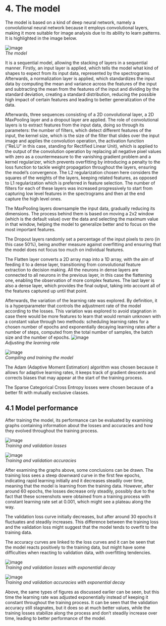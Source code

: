 # 4. The model

The model is based on a kind of deep neural network, namely a convolutional neural network because it employs convolutional layers, making it more suitable for image analysis due to its ability to learn patterns. It is highlighted in the image below.

![image](https://github.com/user-attachments/assets/c75e40bf-b8bc-4780-ae2d-ef88004907c5)\
*The model*

It is a sequential model, allowing the stacking of layers in a sequential manner. Firstly, an input layer is applied, which tells the model what kind of shapes to expect from its input data, represented by the spectrograms. Afterwards, a normalization layer is applied, which standardizes the input data by computing the mean and variance across the features of the input and subtracting the mean from the features of the input and dividing by the standard deviation, creating a standard distribution, reducing the possible high impact of certain features and leading to better generalization of the data.

Afterwards, three sequences consisting of a 2D convolutional layer, a 2D MaxPooling layer and a dropout layer are applied. The role of convolutional layers is to extract features from the input data, doing so through its parameters: the number of filters, which detect different features of the input, the kernel size, which is the size of the filter that slides over the input image and applies the convolution operation, the activation function (“ReLU” in this case, standing for Rectified Linear Unit), which is applied to the output of the convolution operation by replacing all negative pixel values with zero as a countermeasure to the vanishing gradient problem and a kernel regularizer, which prevents overfitting by introducing a penalty to the loss function to tackle weight propagation throughout the layers, ensuring the model’s convergence. The L2 regularization chosen here considers the squares of the weights of the layers, keeping related features, as opposed to L1 regularization which is preferred in feature selection. The number of filters for each of these layers was increased progressively to start from capturing low level features in the spectrograms and then at the end capture the high level ones.

The MaxPooling layers downsample the input data, gradually reducing its dimensions. The process behind them is based on moving a 2x2 window (which is the default value) over the data and selecting the maximum value in that window, helping the model to generalize better and to focus on the most important features.

The Dropout layers randomly set a percentage of the input pixels to zero (in this case 50%), being another measure against overfitting and ensuring that the model does not focus too much on individual features.

The Flatten layer converts a 2D array map into a 1D array, with the aim of feeding it to a dense layer, transitioning from convolutional feature extraction to decision making. All the neurons in dense layers are connected to all neurons in the previous layer, in this case the flattening one, enabling the observation of more complex features. The last layer is also a dense layer, which provides the final output, taking into account all of the features captured up until that point.

Afterwards, the variation of the learning rate was explored. By definition, it is a hyperparameter that controls the adjustment rate of the model according to the losses. This variation was explored to avoid stagnation in case there would be more features to learn that would remain unknown with a constant value through two methods: scheduling learning rates for a chosen number of epochs and exponentially decaying learning rates after a number of steps, computed from the total number of samples, the batch size and the number of epochs.
![image](https://github.com/user-attachments/assets/fc75fbcf-eb7d-4f8d-a61e-dbe9ce335a94)\
*Adjusting the learning rate*

![image](https://github.com/user-attachments/assets/8b9783e3-d4de-496f-bbac-9fab59ca414b)\
*Compiling and training the model*

The Adam (Adaptive Moment Estimation) algorithm was chosen because it allows for adaptive learning rates, it keeps track of gradient descents and corrects biases that may appear at the start of the training process.

The Sparse Categorical Cross Entropy losses were chosen because of a better fit with mutually exclusive classes.

## 4.1 Model performance

After training the model, its performance can be evaluated by examining graphs containing information about the losses and accuracies and how they evolved throughout the training process.

![image](https://github.com/user-attachments/assets/27a72388-aea7-47e9-9aed-2a9bee481810)\
*Training and validation losses*

![image](https://github.com/user-attachments/assets/e269041c-a412-45c8-8744-3034cad63bdc)\
*Training and validation accuracies*

After examining the graphs above, some conclusions can be drawn. The training loss sees a steep downward curve in the first few epochs, indicating rapid learning initially and it decreases steadily over time, meaning that the model is learning from the training data. However, after around 60 epochs, the losses decrease only steadily, possibly due to the fact that these screenshots were obtained from a training process with constant learning rate set at 0.001, which might see a plateau along the way.

The validation loss curve initially decreases, but after around 30 epochs it fluctuates and steadily increases. This difference between the training loss and the validation loss might suggest that the model tends to overfit to the training data.

The accuracy curves are linked to the loss curves and it can be seen that the model reacts positively to the training data, but might have some difficulties when reacting to validation data, with overfitting tendencies.

![image](https://github.com/user-attachments/assets/2fb5c3e0-1f3b-45bb-a9e7-f77ddc1c8df4)\
*Training and validation losses with exponential decay*

![image](https://github.com/user-attachments/assets/2fbb9de3-4691-45b4-aa68-ef60297b8c6c)\
*Training and validation accuracies with exponential decay*

Above, the same types of figures as discussed earlier can be seen, but this time the learning rate was adjusted exponentially instead of keeping it constant throughout the training process. It can be seen that the validation accuracy still stagnates, but it does so at much better values, while the training losses stabilize along the process and don’t steadily increase over time, leading to better performance of the model.
